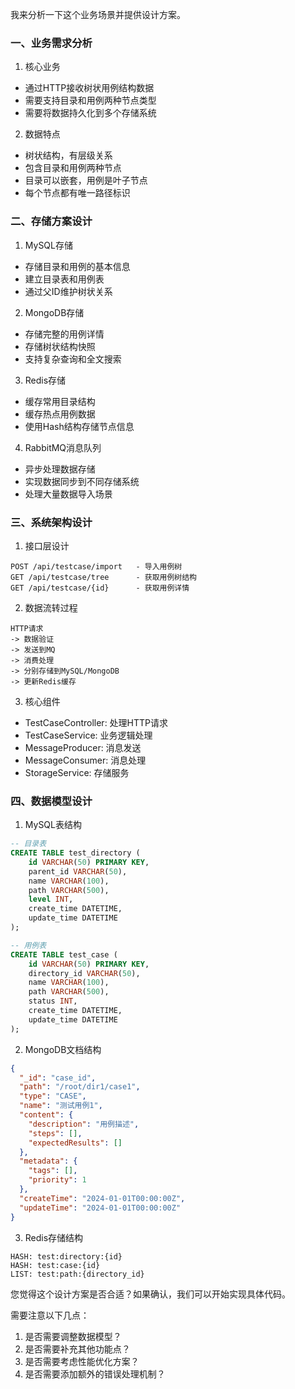 我来分析一下这个业务场景并提供设计方案。

### 一、业务需求分析

1. 核心业务
- 通过HTTP接收树状用例结构数据
- 需要支持目录和用例两种节点类型
- 需要将数据持久化到多个存储系统

2. 数据特点
- 树状结构，有层级关系
- 包含目录和用例两种节点
- 目录可以嵌套，用例是叶子节点
- 每个节点都有唯一路径标识

### 二、存储方案设计

1. MySQL存储
- 存储目录和用例的基本信息
- 建立目录表和用例表
- 通过父ID维护树状关系

2. MongoDB存储
- 存储完整的用例详情
- 存储树状结构快照
- 支持复杂查询和全文搜索

3. Redis存储
- 缓存常用目录结构
- 缓存热点用例数据
- 使用Hash结构存储节点信息

4. RabbitMQ消息队列
- 异步处理数据存储
- 实现数据同步到不同存储系统
- 处理大量数据导入场景

### 三、系统架构设计

1. 接口层设计
```
POST /api/testcase/import   - 导入用例树
GET /api/testcase/tree      - 获取用例树结构
GET /api/testcase/{id}      - 获取用例详情
```

2. 数据流转过程
```
HTTP请求 
-> 数据验证 
-> 发送到MQ 
-> 消费处理 
-> 分别存储到MySQL/MongoDB 
-> 更新Redis缓存
```

3. 核心组件
- TestCaseController: 处理HTTP请求
- TestCaseService: 业务逻辑处理
- MessageProducer: 消息发送
- MessageConsumer: 消息处理
- StorageService: 存储服务

### 四、数据模型设计

1. MySQL表结构
```sql
-- 目录表
CREATE TABLE test_directory (
    id VARCHAR(50) PRIMARY KEY,
    parent_id VARCHAR(50),
    name VARCHAR(100),
    path VARCHAR(500),
    level INT,
    create_time DATETIME,
    update_time DATETIME
);

-- 用例表
CREATE TABLE test_case (
    id VARCHAR(50) PRIMARY KEY,
    directory_id VARCHAR(50),
    name VARCHAR(100),
    path VARCHAR(500),
    status INT,
    create_time DATETIME,
    update_time DATETIME
);
```

2. MongoDB文档结构
```json
{
  "_id": "case_id",
  "path": "/root/dir1/case1",
  "type": "CASE",
  "name": "测试用例1",
  "content": {
    "description": "用例描述",
    "steps": [],
    "expectedResults": []
  },
  "metadata": {
    "tags": [],
    "priority": 1
  },
  "createTime": "2024-01-01T00:00:00Z",
  "updateTime": "2024-01-01T00:00:00Z"
}
```

3. Redis存储结构
```
HASH: test:directory:{id}
HASH: test:case:{id}
LIST: test:path:{directory_id}
```

您觉得这个设计方案是否合适？如果确认，我们可以开始实现具体代码。

需要注意以下几点：
1. 是否需要调整数据模型？
2. 是否需要补充其他功能点？
3. 是否需要考虑性能优化方案？
4. 是否需要添加额外的错误处理机制？